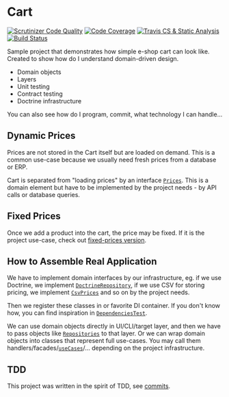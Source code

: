 # Cart

[![Scrutinizer Code Quality](https://scrutinizer-ci.com/g/simara-svatopluk/cart/badges/quality-score.png?b=master)](https://scrutinizer-ci.com/g/simara-svatopluk/cart/?branch=master)
[![Code Coverage](https://scrutinizer-ci.com/g/simara-svatopluk/cart/badges/coverage.png?b=master)](https://scrutinizer-ci.com/g/simara-svatopluk/cart/?branch=master)
[![Travis CS & Static Analysis](https://travis-ci.com/simara-svatopluk/cart.svg?branch=master)](https://travis-ci.com/github/simara-svatopluk/cart)
[![Build Status](https://scrutinizer-ci.com/g/simara-svatopluk/cart/badges/build.png?b=master)](https://scrutinizer-ci.com/g/simara-svatopluk/cart/build-status/master)

Sample project that demonstrates how simple e-shop cart can look like. Created to show how do I understand domain-driven design.
* Domain objects
* Layers
* Unit testing
* Contract testing
* Doctrine infrastructure

You can also see how do I program, commit, what technology I can handle...

## Dynamic Prices

Prices are not stored in the Cart itself but are loaded on demand.
This is a common use-case because we usually need fresh prices from a database or ERP.

Cart is separated from "loading prices" by an interface [`Prices`](src/Domain/Prices/Prices.php).
This is a domain element but have to be implemented by the project needs - by API calls or database queries.

## Fixed Prices

Once we add a product into the cart, the price may be fixed.
If it is the project use-case, check out [fixed-prices version](https://github.com/simara-svatopluk/cart/tree/fixed-prices).

## How to Assemble Real Application

We have to implement domain interfaces by our infrastructure, eg. if we use Doctrine, we implement [`DoctrineRepository`](src/Infrastructure/DoctrineCartRepository.php),
if we use CSV for storing pricing, we implement [`CsvPrices`](src/Infrastructure/CsvPrices.php) and so on by the project needs.

Then we register these classes in or favorite DI container.
If you don't know how, you can find inspiration in [`DependenciesTest`](tests/Application/DependenciesTest.php).

We can use domain objects directly in UI/CLI/target layer, and then we have to pass objects like [`Repositories`](src/Domain/Cart/CartRepository.php) to that layer.
Or we can wrap domain objects into classes that represent full use-cases.
You may call them handlers/facades/[`useCases`](src/Application/CartUseCase.php)/... depending on the project infrastructure.

## TDD

This project was written in the spirit of TDD, see [commits](https://github.com/simara-svatopluk/cart/commits/TDD).
